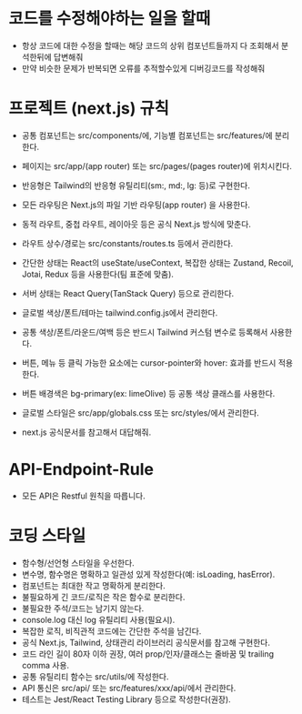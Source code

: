 


# 코드를 수정해야하는 일을 할때

- 항상 코드에 대한 수정을 할때는 해당 코드의 상위 컴포넌트들까지 다 조회해서 분석한뒤에 답변해줘
- 만약 비슷한 문제가 반복되면 오류를 추적할수있게 디버깅코드를 작성해줘


# 프로젝트 (next.js) 규칙 

- 공통 컴포넌트는 src/components/에, 기능별 컴포넌트는 src/features/에 분리한다.
- 페이지는 src/app/(app router) 또는 src/pages/(pages router)에 위치시킨다.
- 반응형은 Tailwind의 반응형 유틸리티(sm:, md:, lg: 등)로 구현한다.
- 모든 라우팅은 Next.js의 파일 기반 라우팅(app router) 을 사용한다.
- 동적 라우트, 중첩 라우트, 레이아웃 등은 공식 Next.js 방식에 맞춘다.
- 라우트 상수/경로는 src/constants/routes.ts 등에서 관리한다.
- 간단한 상태는 React의 useState/useContext, 복잡한 상태는 Zustand, Recoil, Jotai, Redux 등을 사용한다(팀 표준에 맞춤).
- 서버 상태는 React Query(TanStack Query) 등으로 관리한다.

- 글로벌 색상/폰트/테마는 tailwind.config.js에서 관리한다.
- 공통 색상/폰트/라운드/여백 등은 반드시 Tailwind 커스텀 변수로 등록해서 사용한다.
- 버튼, 메뉴 등 클릭 가능한 요소에는 cursor-pointer와 hover: 효과를 반드시 적용한다.
- 버튼 배경색은 bg-primary(ex: limeOlive) 등 공통 색상 클래스를 사용한다.
- 글로벌 스타일은 src/app/globals.css 또는 src/styles/에서 관리한다.
- next.js 공식문서를 참고해서 대답해줘.

# API-Endpoint-Rule

- 모든 API은 Restful 원칙을 따릅니다.


# 코딩 스타일


- 함수형/선언형 스타일을 우선한다.
- 변수명, 함수명은 명확하고 일관성 있게 작성한다(예: isLoading, hasError).
- 컴포넌트는 최대한 작고 명확하게 분리한다.
- 불필요하게 긴 코드/로직은 작은 함수로 분리한다.
- 불필요한 주석/코드는 남기지 않는다.
- console.log 대신 log 유틸리티 사용(필요시).
- 복잡한 로직, 비직관적 코드에는 간단한 주석을 남긴다.
- 공식 Next.js, Tailwind, 상태관리 라이브러리 공식문서를 참고해 구현한다.
- 코드 라인 길이 80자 이하 권장, 여러 prop/인자/클래스는 줄바꿈 및 trailing comma 사용.
- 공통 유틸리티 함수는 src/utils/에 작성한다.
- API 통신은 src/api/ 또는 src/features/xxx/api/에서 관리한다.
- 테스트는 Jest/React Testing Library 등으로 작성한다(권장).